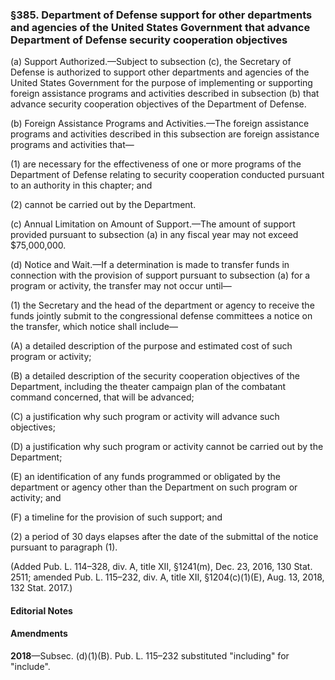 ### §385. Department of Defense support for other departments and agencies of the United States Government that advance Department of Defense security cooperation objectives ###

(a) Support Authorized.—Subject to subsection (c), the Secretary of Defense is authorized to support other departments and agencies of the United States Government for the purpose of implementing or supporting foreign assistance programs and activities described in subsection (b) that advance security cooperation objectives of the Department of Defense.

(b) Foreign Assistance Programs and Activities.—The foreign assistance programs and activities described in this subsection are foreign assistance programs and activities that—

(1) are necessary for the effectiveness of one or more programs of the Department of Defense relating to security cooperation conducted pursuant to an authority in this chapter; and

(2) cannot be carried out by the Department.

(c) Annual Limitation on Amount of Support.—The amount of support provided pursuant to subsection (a) in any fiscal year may not exceed $75,000,000.

(d) Notice and Wait.—If a determination is made to transfer funds in connection with the provision of support pursuant to subsection (a) for a program or activity, the transfer may not occur until—

(1) the Secretary and the head of the department or agency to receive the funds jointly submit to the congressional defense committees a notice on the transfer, which notice shall include—

(A) a detailed description of the purpose and estimated cost of such program or activity;

(B) a detailed description of the security cooperation objectives of the Department, including the theater campaign plan of the combatant command concerned, that will be advanced;

(C) a justification why such program or activity will advance such objectives;

(D) a justification why such program or activity cannot be carried out by the Department;

(E) an identification of any funds programmed or obligated by the department or agency other than the Department on such program or activity; and

(F) a timeline for the provision of such support; and

(2) a period of 30 days elapses after the date of the submittal of the notice pursuant to paragraph (1).

(Added Pub. L. 114–328, div. A, title XII, §1241(m), Dec. 23, 2016, 130 Stat. 2511; amended Pub. L. 115–232, div. A, title XII, §1204(c)(1)(E), Aug. 13, 2018, 132 Stat. 2017.)

#### **Editorial Notes** ####

#### Amendments ####

**2018**—Subsec. (d)(1)(B). Pub. L. 115–232 substituted "including" for "include".